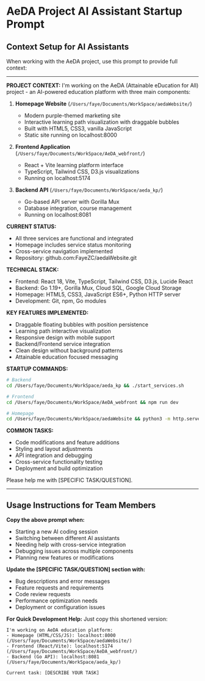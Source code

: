 # AeDA Project AI Assistant Startup Prompt

## Context Setup for AI Assistants

When working with the AeDA project, use this prompt to provide full context:

---

**PROJECT CONTEXT:**
I'm working on the AeDA (Attainable eDucation for All) project - an AI-powered education platform with three main components:

1. **Homepage Website** (`/Users/faye/Documents/WorkSpace/aedaWebsite/`)
   - Modern purple-themed marketing site
   - Interactive learning path visualization with draggable bubbles
   - Built with HTML5, CSS3, vanilla JavaScript
   - Static site running on localhost:8000

2. **Frontend Application** (`/Users/faye/Documents/WorkSpace/AeDA_webfront/`)
   - React + Vite learning platform interface
   - TypeScript, Tailwind CSS, D3.js visualizations
   - Running on localhost:5174

3. **Backend API** (`/Users/faye/Documents/WorkSpace/aeda_kp/`)
   - Go-based API server with Gorilla Mux
   - Database integration, course management
   - Running on localhost:8081

**CURRENT STATUS:**
- All three services are functional and integrated
- Homepage includes service status monitoring
- Cross-service navigation implemented
- Repository: github.com:FayeZC/aedaWebsite.git

**TECHNICAL STACK:**
- Frontend: React 18, Vite, TypeScript, Tailwind CSS, D3.js, Lucide React
- Backend: Go 1.19+, Gorilla Mux, Cloud SQL, Google Cloud Storage
- Homepage: HTML5, CSS3, JavaScript ES6+, Python HTTP server
- Development: Git, npm, Go modules

**KEY FEATURES IMPLEMENTED:**
- Draggable floating bubbles with position persistence
- Learning path interactive visualization
- Responsive design with mobile support
- Backend/Frontend service integration
- Clean design without background patterns
- Attainable education focused messaging

**STARTUP COMMANDS:**
```bash
# Backend
cd /Users/faye/Documents/WorkSpace/aeda_kp && ./start_services.sh

# Frontend  
cd /Users/faye/Documents/WorkSpace/AeDA_webfront && npm run dev

# Homepage
cd /Users/faye/Documents/WorkSpace/aedaWebsite && python3 -m http.server 8000
```

**COMMON TASKS:**
- Code modifications and feature additions
- Styling and layout adjustments
- API integration and debugging
- Cross-service functionality testing
- Deployment and build optimization

Please help me with [SPECIFIC TASK/QUESTION].

---

## Usage Instructions for Team Members

**Copy the above prompt when:**
- Starting a new AI coding session
- Switching between different AI assistants
- Needing help with cross-service integration
- Debugging issues across multiple components
- Planning new features or modifications

**Update the [SPECIFIC TASK/QUESTION] section with:**
- Bug descriptions and error messages
- Feature requests and requirements
- Code review requests
- Performance optimization needs
- Deployment or configuration issues

**For Quick Development Help:**
Just copy this shortened version:

```
I'm working on AeDA education platform:
- Homepage (HTML/CSS/JS): localhost:8000 (/Users/faye/Documents/WorkSpace/aedaWebsite/)
- Frontend (React/Vite): localhost:5174 (/Users/faye/Documents/WorkSpace/AeDA_webfront/) 
- Backend (Go API): localhost:8081 (/Users/faye/Documents/WorkSpace/aeda_kp/)

Current task: [DESCRIBE YOUR TASK]
```


